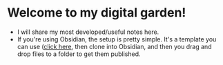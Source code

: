 # Welcome to my digital garden!

- I will share my most developed/useful notes here.
- If you're using Obsidian, the setup is pretty simple. It's a template you can use ([click here](), then clone into Obsidian, and then you drag and drop files to a folder to get them published.